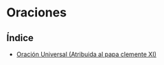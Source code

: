 # Oraciones

## Índice
- [Oración Universal (Atribuida al papa clemente XI)](./oracion_universal.md)
